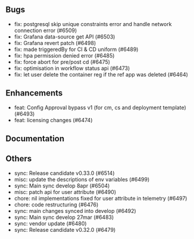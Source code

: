 ## Bugs
- fix: postgresql skip unique constraints error and handle network connection error (#6509)
- fix: Grafana data-source get API (#6503)
- fix: Grafana revert patch (#6498)
- fix: made triggeredBy for CI & CD uniform (#6489)
- fix: hpa permission denied error (#6485)
- fix: force abort for pre/post cd  (#6475)
- fix: optimisation in workflow status api (#6473)
- fix: let user delete the container reg if the ref app was deleted (#6464)
## Enhancements
- feat: Config Approval bypass v1 (for cm, cs and deployment template) (#6493)
- feat: licensing changes (#6474)
## Documentation
## Others
- sync: Release candidate v0.33.0 (#6514)
- misc: update the descriptions of env variables (#6499)
- sync: Main sync develop 8apr (#6504)
- misc: patch api for user attribute (#6490)
- chore: nil implementations fixed for user attribute in telemetry (#6497)
- chore: code restructuring (#6476)
- sync: main changes synced into develop (#6492)
- sync: Main sync develop 27mar (#6483)
- sync: vendor update (#6480)
- sync: Release candidate v0.32.0 (#6479)
